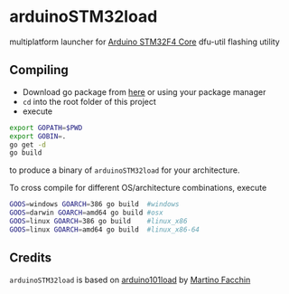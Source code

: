 # arduinoSTM32load
multiplatform launcher for [Arduino STM32F4 Core](https://github.com/arduino-org/arduino-core-stm32f4) dfu-util flashing utility

## Compiling

* Download go package from [here](https://golang.org/dl/) or using your package manager
* `cd` into the root folder of this project
* execute
```bash
export GOPATH=$PWD
export GOBIN=.
go get -d
go build
```
to produce a binary of `arduinoSTM32load` for your architecture.

To cross compile for different OS/architecture combinations, execute
```bash
GOOS=windows GOARCH=386 go build  #windows
GOOS=darwin GOARCH=amd64 go build #osx
GOOS=linux GOARCH=386 go build    #linux_x86
GOOS=linux GOARCH=amd64 go build  #linux_x86-64
```
## Credits
`arduinoSTM32load` is based on [arduino101load](https://github.com/facchinm/arduino101load) by [Martino Facchin](https://github.com/facchinm)
